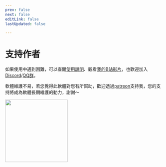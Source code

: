 ```yaml
---
prev: false
next: false
editLink: false
lastUpdated: false

---
```


# 支持作者

如果使用中遇到困難，可以查閱[使用說明](/)、觀看[我的B站影片](https://space.bilibili.com/592120404/video)，也歡迎加入[Discord](https://discord.com/invite/ErtDwVeAbhtB)/[QQ群](https://qm.qq.com/q/I5rr3uEpi2)。

軟體維護不易，若您覺得此軟體對您有所幫助，歡迎透過[patreon](https://patreon.com/HIllya51)支持我，您的支持將成為軟體長期維護的動力，謝謝～

<a href="https://patreon.com/HIllya51" target='_blank'><img width="200" src="/become_a_patron_4x1_black_logo_white_text_on_coral.svg"></a>
